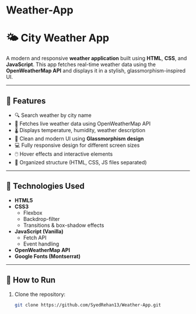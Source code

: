 # Weather-App
# 🌤️ City Weather App

A modern and responsive **weather application** built using **HTML**, **CSS**, and **JavaScript**. This app fetches real-time weather data using the **OpenWeatherMap API** and displays it in a stylish, glassmorphism-inspired UI.

---

## 📌 Features

- 🔍 Search weather by city name
- 📡 Fetches live weather data using OpenWeatherMap API
- 🌡️ Displays temperature, humidity, weather description
- 🎨 Clean and modern UI using **Glassmorphism design**
- 💻 Fully responsive design for different screen sizes
- 🖱️ Hover effects and interactive elements
- 📁 Organized structure (HTML, CSS, JS files separated)

---

## 🚀 Technologies Used

- **HTML5**
- **CSS3**  
  - Flexbox  
  - Backdrop-filter  
  - Transitions & box-shadow effects  
- **JavaScript (Vanilla)**  
  - Fetch API  
  - Event handling  
- **OpenWeatherMap API**
- **Google Fonts (Montserrat)**

---

## 🧪 How to Run

1. Clone the repository:

   ```bash
   git clone https://github.com/SyedRehan13/Weather-App.git

